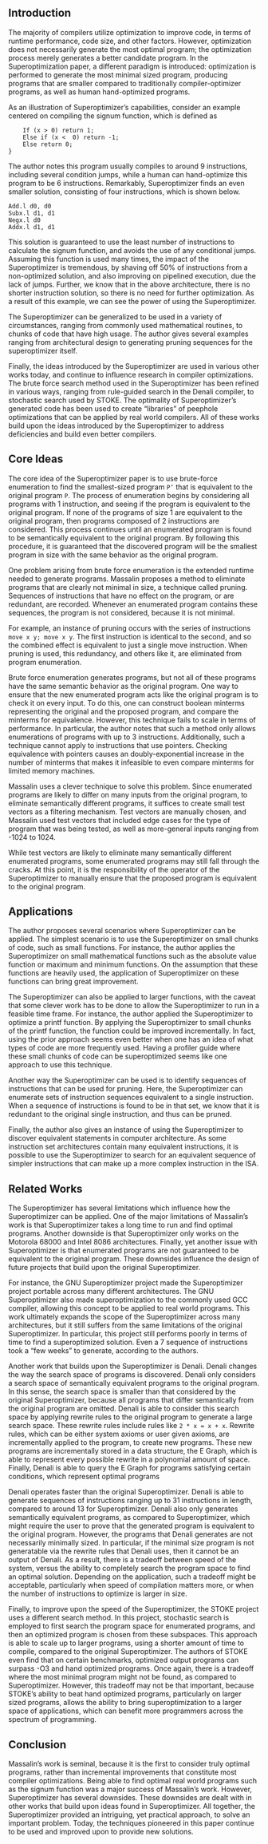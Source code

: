 ## Introduction

The majority of compilers utilize optimization to improve code, in terms of runtime performance, code size, and other factors. However, optimization does not necessarily generate the most optimal program; the optimization process merely generates a better candidate program. In the Superoptimization paper, a different paradigm is introduced: optimization is performed to generate the most minimal sized program, producing programs that are smaller compared to traditionally compiler-optimizer programs, as well as human hand-optimized programs.

As an illustration of Superoptimizer’s capabilities, consider an example centered on compiling the signum function, which is defined as 
```int signum(x) {
	If (x > 0) return 1;
	Else if (x <  0) return -1;
	Else return 0;
}
```
The author notes this program usually compiles to around 9 instructions, including several condition jumps, while a human can hand-optimize this program to be 6 instructions. Remarkably, Superoptimizer finds an even smaller solution, consisting of four instructions, which is shown below.
```
Add.l d0, d0
Subx.l d1, d1
Negx.l d0
Addx.l d1, d1
```
This solution is guaranteed to use the least number of instructions to calculate the signum function, and avoids the use of any conditional jumps. Assuming this function is used many times, the impact of the Superoptimizer is tremendous, by shaving off 50% of instructions from a non-optimized solution, and also improving on pipelined execution, due the lack of jumps. Further, we know that in the above architecture, there is no shorter instruction solution, so there is no need for further optimization. As a result of this example, we can see the power of using the Superoptimizer.  

The Superoptimizer can be generalized to be used in a variety of circumstances, ranging from commonly used mathematical routines, to chunks of code that have high usage. The author gives several examples ranging from architectural design to generating pruning sequences for the superoptimizer itself. 

Finally, the ideas introduced by the Superoptimizer are used in various other works today, and continue to influence research in compiler optimizations. The brute force search method used in the Superoptimizer has been refined in various ways, ranging from rule-guided search in the Denali compiler, to stochastic search used by STOKE. The optimality of Superoptimizer’s generated code has been used to create “libraries” of peephole optimizations that can be applied by real world compilers. All of these works build upon the ideas introduced by the Superoptimizer to address deficiencies and build even better compilers. 

## Core Ideas

The core idea of the Superoptimizer paper is to use brute-force enumeration to find the smallest-sized program `P’` that is equivalent to the original program `P`. The process of enumeration begins by considering all programs with 1 instruction, and seeing if the program is equivalent to the original program. If none of the programs of size 1 are equivalent to the original program, then programs composed of 2 instructions are considered. This process continues until an enumerated program is found to be semantically equivalent to the original program. By following this procedure, it is guaranteed that the discovered program will be the smallest program in size with the same behavior as the original program. 

One problem arising from brute force enumeration is the extended runtime needed to generate programs. Massalin proposes a method to eliminate programs that are clearly not minimal in size, a technique called pruning. Sequences of instructions that have no effect on the program, or are redundant, are recorded. Whenever an enumerated program contains these sequences, the program is not considered, because it is not minimal. 

For example, an instance of pruning occurs with the series of instructions `move x y; move x y`. The first instruction is identical to the second, and so the combined effect is equivalent to just a single move instruction. When pruning is used, this redundancy, and others like it, are eliminated from program enumeration. 

Brute force enumeration generates programs, but not all of these programs have the same semantic behavior as the original program. One way to ensure that the new enumerated program acts like the original program is to check it on every input. To do this, one can construct boolean minterms representing the original and the proposed program, and compare the minterms for equivalence. However, this technique fails to scale in terms of performance. In particular, the author notes that such a method only allows enumerations of programs with up to 3 instructions. Additionally, such a technique cannot apply to instructions that use pointers. Checking equivalence with pointers causes an doubly-exponential increase in the number of minterms that makes it infeasible to even compare minterms for limited memory machines. 

Massalin uses a clever technique to solve this problem. Since enumerated programs are likely to differ on many inputs from the original program, to eliminate semantically different programs, it suffices to create small test vectors as a filtering mechanism. Test vectors are manually chosen, and Massalin used test vectors that included edge cases for the type of program that was being tested, as well as more-general inputs ranging from -1024 to 1024. 

While test vectors are likely to eliminate many semantically different enumerated programs, some enumerated programs may still fall through the cracks. At this point, it is the responsibility of the operator of the Superoptimizer to manually ensure that the proposed program is equivalent to the original program. 

## Applications

The author proposes several scenarios where Superoptimizer can be applied. The simplest scenario is to use the Superoptimizer on small chunks of code, such as small functions. For instance, the author applies the Superoptimizer on small mathematical functions such as the absolute value function or maximum and minimum functions. On the assumption that these functions are heavily used, the application of Superoptimizer on these functions can bring great improvement. 

The Superoptimizer can also be applied to larger functions, with the caveat that some clever work has to be done to allow the Superoptimizer to run in a feasible time frame. For instance, the author applied the Superoptimizer to optimize a printf function.  By applying the Superoptimizer to small chunks of the printf function, the function could be improved incrementally. In fact, using the prior approach seems even better when one has an idea of what types of code are more frequently used. Having a profiler guide where these small chunks of code can be superoptimized seems like one approach to use this technique. 

Another way the Superoptimizer can be used is to identify sequences of instructions that can be used for pruning. Here, the Superoptimizer can enumerate sets of instruction sequences equivalent to a single instruction. When a sequence of instructions is found to be in that set, we know that it is redundant to the original single instruction, and thus can be pruned. 

Finally, the author also gives an instance of using the Superoptimizer to discover equivalent statements in computer architecture. As some instruction set architectures contain many equivalent instructions, it is possible to use the Superoptimizer to search for an equivalent sequence of simpler instructions that can make up a more complex instruction in the ISA. 

## Related Works

The Superoptimizer has several limitations which influence how the Superoptimizer can be applied. One of the major limitations of Massalin’s work is that Superoptimizer takes a long time to run and find optimal programs. Another downside is that Superoptimizer only works on the Motorola 68000 and Intel 8086 architectures. Finally, yet another issue with Superoptimizer is that enumerated programs are not guaranteed to be equivalent to the original program. These downsides influence the design of future projects that build upon the original Superoptimizer. 

For instance, the GNU Superoptimizer project made the Superoptimizer project portable across many different architectures. The GNU Superoptimizer also made superoptimization to the commonly used GCC compiler, allowing this concept to be applied to real world programs. This work ultimately expands the scope of the Superoptimizer across many architectures, but it still suffers from the same limitations of the original Superoptimizer. In particular, this project still performs poorly in terms of time to find a superoptimized solution. Even a 7 sequence of instructions took a “few weeks” to generate, according to the authors.

Another work that builds upon the Superoptimizer is Denali. Denali changes the way the search space of programs is discovered. Denali only considers a search space of semantically equivalent programs to the original program. In this sense, the search space is smaller than that considered by the original Superoptimizer, because all programs that differ semantically from the original program are omitted. Denali is able to consider this search space by applying rewrite rules to the original program to generate a large search space. These rewrite rules include rules like `2 * x = x + x`. Rewrite rules, which can be either system axioms or user given axioms, are incrementally applied to the program, to create new programs. These new programs are incrementally stored in a data structure, the E Graph, which is able to represent every possible rewrite in a polynomial amount of space. Finally, Denali is able to query the E Graph for programs satisfying certain conditions, which represent optimal programs

Denali operates faster than the original Superoptimizer. Denali is able to generate sequences of instructions ranging up to 31 instructions in length, compared to around 13 for Superoptimizer. Denali also only generates semantically equivalent programs, as compared to Superoptimizer, which might require the user to prove that the generated program is equivalent to the original program. However, the programs that Denali generates are not necessarily minimally sized. In particular, if the minimal size program is not generatable via the rewrite rules that Denali uses, then it cannot be an output of Denali. As a result, there is a tradeoff between speed of the system, versus the ability to completely search the program space to find an optimal solution. Depending on the application, such a tradeoff might be acceptable, particularly when speed of compilation matters more, or when the number of instructions to optimize is larger in size. 

Finally, to improve upon the speed of the Superoptimizer, the STOKE project uses a different search method. In this project, stochastic search is employed to first search the program space for enumerated programs, and then an optimized program is chosen from these subspaces. This approach is able to scale up to larger programs, using a shorter amount of time to compile, compared to the original Superoptimizer. The authors of STOKE even find that on certain benchmarks, optimized output programs can surpass -O3 and hand optimized programs. Once again, there is a tradeoff where the most minimal program might not be found, as compared to Superoptimizer. However, this tradeoff may not be that important, because STOKE’s ability to beat hand optimized programs, particularly on larger sized programs, allows the ability to bring superoptimization to a larger space of applications, which can benefit more programmers across the spectrum of programming. 

## Conclusion

Massalin’s work is seminal, because it is the first to consider truly optimal programs, rather than incremental improvements that constitute most compiler optimizations. Being able to find optimal real world programs such as the signum function was a major success of Massalin’s work. However, Superoptimizer has several downsides. These downsides are dealt with in other works that build upon ideas found in Superoptimizer. All together, the Superoptimizer provided an intriguing, yet practical approach, to solve an important problem. Today, the techniques pioneered in this paper continue to be used and improved upon to provide new solutions. 
